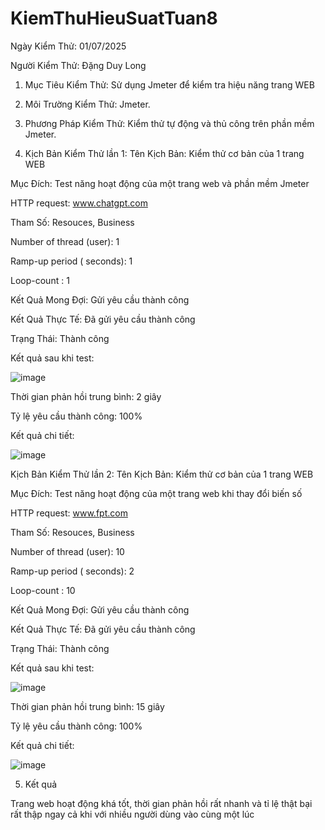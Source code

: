 # KiemThuHieuSuatTuan8
Ngày Kiểm Thử: 01/07/2025

Người Kiểm Thử: Đặng Duy Long

1. Mục Tiêu Kiểm Thử: Sử dụng Jmeter để kiểm tra hiệu năng trang WEB

2. Môi Trường Kiểm Thử: Jmeter.

3. Phương Pháp Kiểm Thử: Kiểm thử tự động và thủ công trên phần mềm Jmeter.

4. Kịch Bản Kiểm Thử lần 1:
Tên Kịch Bản: Kiểm thử cơ bản của 1 trang WEB

Mục Đích: Test năng hoạt động của một trang web và phần mềm Jmeter

HTTP request: www.chatgpt.com

Tham Số: Resouces, Business

Number of thread (user): 1

Ramp-up period ( seconds): 1

Loop-count : 1

Kết Quả Mong Đợi: Gửi yêu cầu thành công

Kết Quả Thực Tế: Đã gửi yêu cầu thành công

Trạng Thái: Thành công

Kết quả sau khi test:

![image](https://github.com/user-attachments/assets/bc1fb961-cb01-4956-8973-f64cdb2bb86c)

Thời gian phản hồi trung bình: 2 giây

Tỷ lệ yêu cầu thành công: 100%

Kết quả chi tiết:

![image](https://github.com/user-attachments/assets/0146d823-1ff7-40f4-8238-aeeb579b7a71)

Kịch Bản Kiểm Thử lần 2:
Tên Kịch Bản: Kiểm thử cơ bản của 1 trang WEB

Mục Đích: Test năng hoạt động của một trang web khi thay đổi biến số

HTTP request: www.fpt.com

Tham Số: Resouces, Business

Number of thread (user): 10

Ramp-up period ( seconds): 2

Loop-count : 10

Kết Quả Mong Đợi: Gửi yêu cầu thành công

Kết Quả Thực Tế: Đã gửi yêu cầu thành công

Trạng Thái: Thành công

Kết quả sau khi test:

![image](https://github.com/user-attachments/assets/9a4e6e8a-a6ed-45d5-b869-ea41170048bd)

Thời gian phản hồi trung bình: 15 giây

Tỷ lệ yêu cầu thành công: 100%

Kết quả chi tiết:

![image](https://github.com/user-attachments/assets/58719b64-e12b-48bd-b874-f915b5b8ce1c)

5. Kết quả

Trang web hoạt động khá tốt, thời gian phản hồi rất nhanh và tỉ lệ thật bại rất thập ngay cả khi với nhiều người dùng vào cùng một lúc

